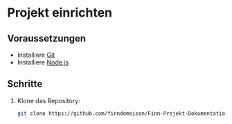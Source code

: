 # Projekt einrichten

## Voraussetzungen
- Installiere [Git](https://git-scm.com/)
- Installiere [Node.js](https://nodejs.org/)

## Schritte
1. Klone das Repository:
   ```bash
   git clone https://github.com/finndomeisen/Finn-Projekt-Dokumentation

